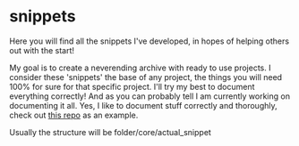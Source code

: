 # snippets
Here you will find all the snippets I've developed, in hopes of helping others out with the start!

My goal is to create a neverending archive with ready to use projects. I consider these 'snippets' the base of any project, the things you will need 100% for sure for that specific project. I'll try my best to document everything correctly! And as you can probably tell I am currently working on documenting it all. Yes, I like to document stuff correctly and thoroughly, check out [this repo](https://github.com/Zebiano/projeto_SG) as an example.

Usually the structure will be folder/core/actual_snippet
